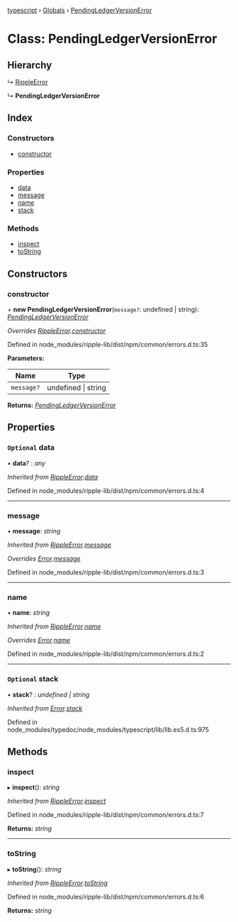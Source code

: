 [typescript](../README.md) › [Globals](../globals.md) › [PendingLedgerVersionError](pendingledgerversionerror.md)

# Class: PendingLedgerVersionError

## Hierarchy

  ↳ [RippleError](rippleerror.md)

  ↳ **PendingLedgerVersionError**

## Index

### Constructors

* [constructor](pendingledgerversionerror.md#constructor)

### Properties

* [data](pendingledgerversionerror.md#optional-data)
* [message](pendingledgerversionerror.md#message)
* [name](pendingledgerversionerror.md#name)
* [stack](pendingledgerversionerror.md#optional-stack)

### Methods

* [inspect](pendingledgerversionerror.md#inspect)
* [toString](pendingledgerversionerror.md#tostring)

## Constructors

###  constructor

\+ **new PendingLedgerVersionError**(`message?`: undefined | string): *[PendingLedgerVersionError](pendingledgerversionerror.md)*

*Overrides [RippleError](rippleerror.md).[constructor](rippleerror.md#constructor)*

Defined in node_modules/ripple-lib/dist/npm/common/errors.d.ts:35

**Parameters:**

Name | Type |
------ | ------ |
`message?` | undefined &#124; string |

**Returns:** *[PendingLedgerVersionError](pendingledgerversionerror.md)*

## Properties

### `Optional` data

• **data**? : *any*

*Inherited from [RippleError](rippleerror.md).[data](rippleerror.md#optional-data)*

Defined in node_modules/ripple-lib/dist/npm/common/errors.d.ts:4

___

###  message

• **message**: *string*

*Inherited from [RippleError](rippleerror.md).[message](rippleerror.md#message)*

*Overrides [Error](../interfaces/error.md).[message](../interfaces/error.md#message)*

Defined in node_modules/ripple-lib/dist/npm/common/errors.d.ts:3

___

###  name

• **name**: *string*

*Inherited from [RippleError](rippleerror.md).[name](rippleerror.md#name)*

*Overrides [Error](../interfaces/error.md).[name](../interfaces/error.md#name)*

Defined in node_modules/ripple-lib/dist/npm/common/errors.d.ts:2

___

### `Optional` stack

• **stack**? : *undefined | string*

*Inherited from [Error](../interfaces/error.md).[stack](../interfaces/error.md#optional-stack)*

Defined in node_modules/typedoc/node_modules/typescript/lib/lib.es5.d.ts:975

## Methods

###  inspect

▸ **inspect**(): *string*

*Inherited from [RippleError](rippleerror.md).[inspect](rippleerror.md#inspect)*

Defined in node_modules/ripple-lib/dist/npm/common/errors.d.ts:7

**Returns:** *string*

___

###  toString

▸ **toString**(): *string*

*Inherited from [RippleError](rippleerror.md).[toString](rippleerror.md#tostring)*

Defined in node_modules/ripple-lib/dist/npm/common/errors.d.ts:6

**Returns:** *string*
